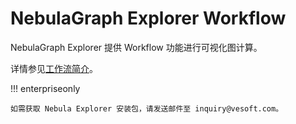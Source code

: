# NebulaGraph Explorer Workflow

NebulaGraph Explorer 提供 Workflow 功能进行可视化图计算。

详情参见[工作流简介](../nebula-explorer/workflow/workflows.md)。

!!! enterpriseonly

    如需获取 Nebula Explorer 安装包，请发送邮件至 inquiry@vesoft.com。
